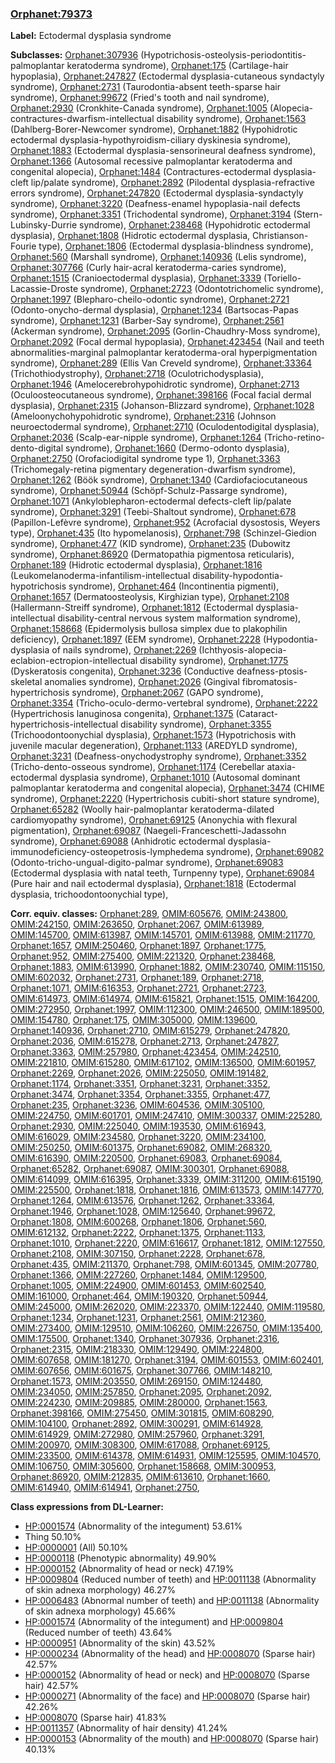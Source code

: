 
### [Orphanet:79373](http://www.orpha.net/ORDO/Orphanet_79373)
**Label:** Ectodermal dysplasia syndrome

**Subclasses:** [Orphanet:307936](http://www.orpha.net/ORDO/Orphanet_307936) (Hypotrichosis-osteolysis-periodontitis-palmoplantar keratoderma syndrome), [Orphanet:175](http://www.orpha.net/ORDO/Orphanet_175) (Cartilage-hair hypoplasia), [Orphanet:247827](http://www.orpha.net/ORDO/Orphanet_247827) (Ectodermal dysplasia-cutaneous syndactyly syndrome), [Orphanet:2731](http://www.orpha.net/ORDO/Orphanet_2731) (Taurodontia-absent teeth-sparse hair syndrome), [Orphanet:99672](http://www.orpha.net/ORDO/Orphanet_99672) (Fried's tooth and nail syndrome), [Orphanet:2930](http://www.orpha.net/ORDO/Orphanet_2930) (Cronkhite-Canada syndrome), [Orphanet:1005](http://www.orpha.net/ORDO/Orphanet_1005) (Alopecia-contractures-dwarfism-intellectual disability syndrome), [Orphanet:1563](http://www.orpha.net/ORDO/Orphanet_1563) (Dahlberg-Borer-Newcomer syndrome), [Orphanet:1882](http://www.orpha.net/ORDO/Orphanet_1882) (Hypohidrotic ectodermal dysplasia-hypothyroidism-ciliary dyskinesia syndrome), [Orphanet:1883](http://www.orpha.net/ORDO/Orphanet_1883) (Ectodermal dysplasia-sensorineural deafness syndrome), [Orphanet:1366](http://www.orpha.net/ORDO/Orphanet_1366) (Autosomal recessive palmoplantar keratoderma and congenital alopecia), [Orphanet:1484](http://www.orpha.net/ORDO/Orphanet_1484) (Contractures-ectodermal dysplasia-cleft lip/palate syndrome), [Orphanet:2892](http://www.orpha.net/ORDO/Orphanet_2892) (Pilodental dysplasia-refractive errors syndrome), [Orphanet:247820](http://www.orpha.net/ORDO/Orphanet_247820) (Ectodermal dysplasia-syndactyly syndrome), [Orphanet:3220](http://www.orpha.net/ORDO/Orphanet_3220) (Deafness-enamel hypoplasia-nail defects syndrome), [Orphanet:3351](http://www.orpha.net/ORDO/Orphanet_3351) (Trichodental syndrome), [Orphanet:3194](http://www.orpha.net/ORDO/Orphanet_3194) (Stern-Lubinsky-Durrie syndrome), [Orphanet:238468](http://www.orpha.net/ORDO/Orphanet_238468) (Hypohidrotic ectodermal dysplasia), [Orphanet:1808](http://www.orpha.net/ORDO/Orphanet_1808) (Hidrotic ectodermal dysplasia, Christianson-Fourie type), [Orphanet:1806](http://www.orpha.net/ORDO/Orphanet_1806) (Ectodermal dysplasia-blindness syndrome), [Orphanet:560](http://www.orpha.net/ORDO/Orphanet_560) (Marshall syndrome), [Orphanet:140936](http://www.orpha.net/ORDO/Orphanet_140936) (Lelis syndrome), [Orphanet:307766](http://www.orpha.net/ORDO/Orphanet_307766) (Curly hair-acral keratoderma-caries syndrome), [Orphanet:1515](http://www.orpha.net/ORDO/Orphanet_1515) (Cranioectodermal dysplasia), [Orphanet:3339](http://www.orpha.net/ORDO/Orphanet_3339) (Toriello-Lacassie-Droste syndrome), [Orphanet:2723](http://www.orpha.net/ORDO/Orphanet_2723) (Odontotrichomelic syndrome), [Orphanet:1997](http://www.orpha.net/ORDO/Orphanet_1997) (Blepharo-cheilo-odontic syndrome), [Orphanet:2721](http://www.orpha.net/ORDO/Orphanet_2721) (Odonto-onycho-dermal dysplasia), [Orphanet:1234](http://www.orpha.net/ORDO/Orphanet_1234) (Bartsocas-Papas syndrome), [Orphanet:1231](http://www.orpha.net/ORDO/Orphanet_1231) (Barber-Say syndrome), [Orphanet:2561](http://www.orpha.net/ORDO/Orphanet_2561) (Ackerman syndrome), [Orphanet:2095](http://www.orpha.net/ORDO/Orphanet_2095) (Gorlin-Chaudhry-Moss syndrome), [Orphanet:2092](http://www.orpha.net/ORDO/Orphanet_2092) (Focal dermal hypoplasia), [Orphanet:423454](http://www.orpha.net/ORDO/Orphanet_423454) (Nail and teeth abnormalities-marginal palmoplantar keratoderma-oral hyperpigmentation syndrome), [Orphanet:289](http://www.orpha.net/ORDO/Orphanet_289) (Ellis Van Creveld syndrome), [Orphanet:33364](http://www.orpha.net/ORDO/Orphanet_33364) (Trichothiodystrophy), [Orphanet:2718](http://www.orpha.net/ORDO/Orphanet_2718) (Oculotrichodysplasia), [Orphanet:1946](http://www.orpha.net/ORDO/Orphanet_1946) (Amelocerebrohypohidrotic syndrome), [Orphanet:2713](http://www.orpha.net/ORDO/Orphanet_2713) (Oculoosteocutaneous syndrome), [Orphanet:398166](http://www.orpha.net/ORDO/Orphanet_398166) (Focal facial dermal dysplasia), [Orphanet:2315](http://www.orpha.net/ORDO/Orphanet_2315) (Johanson-Blizzard syndrome), [Orphanet:1028](http://www.orpha.net/ORDO/Orphanet_1028) (Ameloonychohypohidrotic syndrome), [Orphanet:2316](http://www.orpha.net/ORDO/Orphanet_2316) (Johnson neuroectodermal syndrome), [Orphanet:2710](http://www.orpha.net/ORDO/Orphanet_2710) (Oculodentodigital dysplasia), [Orphanet:2036](http://www.orpha.net/ORDO/Orphanet_2036) (Scalp-ear-nipple syndrome), [Orphanet:1264](http://www.orpha.net/ORDO/Orphanet_1264) (Tricho-retino-dento-digital syndrome), [Orphanet:1660](http://www.orpha.net/ORDO/Orphanet_1660) (Dermo-odonto dysplasia), [Orphanet:2750](http://www.orpha.net/ORDO/Orphanet_2750) (Orofaciodigital syndrome type 1), [Orphanet:3363](http://www.orpha.net/ORDO/Orphanet_3363) (Trichomegaly-retina pigmentary degeneration-dwarfism syndrome), [Orphanet:1262](http://www.orpha.net/ORDO/Orphanet_1262) (Böök syndrome), [Orphanet:1340](http://www.orpha.net/ORDO/Orphanet_1340) (Cardiofaciocutaneous syndrome), [Orphanet:50944](http://www.orpha.net/ORDO/Orphanet_50944) (Schöpf-Schulz-Passarge syndrome), [Orphanet:1071](http://www.orpha.net/ORDO/Orphanet_1071) (Ankyloblepharon-ectodermal defects-cleft lip/palate syndrome), [Orphanet:3291](http://www.orpha.net/ORDO/Orphanet_3291) (Teebi-Shaltout syndrome), [Orphanet:678](http://www.orpha.net/ORDO/Orphanet_678) (Papillon-Lefèvre syndrome), [Orphanet:952](http://www.orpha.net/ORDO/Orphanet_952) (Acrofacial dysostosis, Weyers type), [Orphanet:435](http://www.orpha.net/ORDO/Orphanet_435) (Ito hypomelanosis), [Orphanet:798](http://www.orpha.net/ORDO/Orphanet_798) (Schinzel-Giedion syndrome), [Orphanet:477](http://www.orpha.net/ORDO/Orphanet_477) (KID syndrome), [Orphanet:235](http://www.orpha.net/ORDO/Orphanet_235) (Dubowitz syndrome), [Orphanet:86920](http://www.orpha.net/ORDO/Orphanet_86920) (Dermatopathia pigmentosa reticularis), [Orphanet:189](http://www.orpha.net/ORDO/Orphanet_189) (Hidrotic ectodermal dysplasia), [Orphanet:1816](http://www.orpha.net/ORDO/Orphanet_1816) (Leukomelanoderma-infantilism-intellectual disability-hypodontia-hypotrichosis syndrome), [Orphanet:464](http://www.orpha.net/ORDO/Orphanet_464) (Incontinentia pigmenti), [Orphanet:1657](http://www.orpha.net/ORDO/Orphanet_1657) (Dermatoosteolysis, Kirghizian type), [Orphanet:2108](http://www.orpha.net/ORDO/Orphanet_2108) (Hallermann-Streiff syndrome), [Orphanet:1812](http://www.orpha.net/ORDO/Orphanet_1812) (Ectodermal dysplasia-intellectual disability-central nervous system malformation syndrome), [Orphanet:158668](http://www.orpha.net/ORDO/Orphanet_158668) (Epidermolysis bullosa simplex due to plakophilin deficiency), [Orphanet:1897](http://www.orpha.net/ORDO/Orphanet_1897) (EEM syndrome), [Orphanet:2228](http://www.orpha.net/ORDO/Orphanet_2228) (Hypodontia-dysplasia of nails syndrome), [Orphanet:2269](http://www.orpha.net/ORDO/Orphanet_2269) (Ichthyosis-alopecia-eclabion-ectropion-intellectual disability syndrome), [Orphanet:1775](http://www.orpha.net/ORDO/Orphanet_1775) (Dyskeratosis congenita), [Orphanet:3236](http://www.orpha.net/ORDO/Orphanet_3236) (Conductive deafness-ptosis-skeletal anomalies syndrome), [Orphanet:2026](http://www.orpha.net/ORDO/Orphanet_2026) (Gingival fibromatosis-hypertrichosis syndrome), [Orphanet:2067](http://www.orpha.net/ORDO/Orphanet_2067) (GAPO syndrome), [Orphanet:3354](http://www.orpha.net/ORDO/Orphanet_3354) (Tricho-oculo-dermo-vertebral syndrome), [Orphanet:2222](http://www.orpha.net/ORDO/Orphanet_2222) (Hypertrichosis lanuginosa congenita), [Orphanet:1375](http://www.orpha.net/ORDO/Orphanet_1375) (Cataract-hypertrichosis-intellectual disability syndrome), [Orphanet:3355](http://www.orpha.net/ORDO/Orphanet_3355) (Trichoodontoonychial dysplasia), [Orphanet:1573](http://www.orpha.net/ORDO/Orphanet_1573) (Hypotrichosis with juvenile macular degeneration), [Orphanet:1133](http://www.orpha.net/ORDO/Orphanet_1133) (AREDYLD syndrome), [Orphanet:3231](http://www.orpha.net/ORDO/Orphanet_3231) (Deafness-onychodystrophy syndrome), [Orphanet:3352](http://www.orpha.net/ORDO/Orphanet_3352) (Tricho-dento-osseous syndrome), [Orphanet:1174](http://www.orpha.net/ORDO/Orphanet_1174) (Cerebellar ataxia-ectodermal dysplasia syndrome), [Orphanet:1010](http://www.orpha.net/ORDO/Orphanet_1010) (Autosomal dominant palmoplantar keratoderma and congenital alopecia), [Orphanet:3474](http://www.orpha.net/ORDO/Orphanet_3474) (CHIME syndrome), [Orphanet:2220](http://www.orpha.net/ORDO/Orphanet_2220) (Hypertrichosis cubiti-short stature syndrome), [Orphanet:65282](http://www.orpha.net/ORDO/Orphanet_65282) (Woolly hair-palmoplantar keratoderma-dilated cardiomyopathy syndrome), [Orphanet:69125](http://www.orpha.net/ORDO/Orphanet_69125) (Anonychia with flexural pigmentation), [Orphanet:69087](http://www.orpha.net/ORDO/Orphanet_69087) (Naegeli-Franceschetti-Jadassohn syndrome), [Orphanet:69088](http://www.orpha.net/ORDO/Orphanet_69088) (Anhidrotic ectodermal dysplasia-immunodeficiency-osteopetrosis-lymphedema syndrome), [Orphanet:69082](http://www.orpha.net/ORDO/Orphanet_69082) (Odonto-tricho-ungual-digito-palmar syndrome), [Orphanet:69083](http://www.orpha.net/ORDO/Orphanet_69083) (Ectodermal dysplasia with natal teeth, Turnpenny type), [Orphanet:69084](http://www.orpha.net/ORDO/Orphanet_69084) (Pure hair and nail ectodermal dysplasia), [Orphanet:1818](http://www.orpha.net/ORDO/Orphanet_1818) (Ectodermal dysplasia, trichoodontoonychial type), 

**Corr. equiv. classes:** [Orphanet:289](http://www.orpha.net/ORDO/Orphanet_289), [OMIM:605676](http://purl.obolibrary.org/obo/OMIM_605676), [OMIM:243800](http://purl.obolibrary.org/obo/OMIM_243800), [OMIM:242150](http://purl.obolibrary.org/obo/OMIM_242150), [OMIM:263650](http://purl.obolibrary.org/obo/OMIM_263650), [Orphanet:2067](http://www.orpha.net/ORDO/Orphanet_2067), [OMIM:613989](http://purl.obolibrary.org/obo/OMIM_613989), [OMIM:145700](http://purl.obolibrary.org/obo/OMIM_145700), [OMIM:613987](http://purl.obolibrary.org/obo/OMIM_613987), [OMIM:145701](http://purl.obolibrary.org/obo/OMIM_145701), [OMIM:613988](http://purl.obolibrary.org/obo/OMIM_613988), [OMIM:211770](http://purl.obolibrary.org/obo/OMIM_211770), [Orphanet:1657](http://www.orpha.net/ORDO/Orphanet_1657), [OMIM:250460](http://purl.obolibrary.org/obo/OMIM_250460), [Orphanet:1897](http://www.orpha.net/ORDO/Orphanet_1897), [Orphanet:1775](http://www.orpha.net/ORDO/Orphanet_1775), [Orphanet:952](http://www.orpha.net/ORDO/Orphanet_952), [OMIM:275400](http://purl.obolibrary.org/obo/OMIM_275400), [OMIM:221320](http://purl.obolibrary.org/obo/OMIM_221320), [Orphanet:238468](http://www.orpha.net/ORDO/Orphanet_238468), [Orphanet:1883](http://www.orpha.net/ORDO/Orphanet_1883), [OMIM:613990](http://purl.obolibrary.org/obo/OMIM_613990), [Orphanet:1882](http://www.orpha.net/ORDO/Orphanet_1882), [OMIM:230740](http://purl.obolibrary.org/obo/OMIM_230740), [OMIM:115150](http://purl.obolibrary.org/obo/OMIM_115150), [OMIM:602032](http://purl.obolibrary.org/obo/OMIM_602032), [Orphanet:2731](http://www.orpha.net/ORDO/Orphanet_2731), [Orphanet:189](http://www.orpha.net/ORDO/Orphanet_189), [Orphanet:2718](http://www.orpha.net/ORDO/Orphanet_2718), [Orphanet:1071](http://www.orpha.net/ORDO/Orphanet_1071), [OMIM:616353](http://purl.obolibrary.org/obo/OMIM_616353), [Orphanet:2721](http://www.orpha.net/ORDO/Orphanet_2721), [Orphanet:2723](http://www.orpha.net/ORDO/Orphanet_2723), [OMIM:614973](http://purl.obolibrary.org/obo/OMIM_614973), [OMIM:614974](http://purl.obolibrary.org/obo/OMIM_614974), [OMIM:615821](http://purl.obolibrary.org/obo/OMIM_615821), [Orphanet:1515](http://www.orpha.net/ORDO/Orphanet_1515), [OMIM:164200](http://purl.obolibrary.org/obo/OMIM_164200), [OMIM:272950](http://purl.obolibrary.org/obo/OMIM_272950), [Orphanet:1997](http://www.orpha.net/ORDO/Orphanet_1997), [OMIM:112300](http://purl.obolibrary.org/obo/OMIM_112300), [OMIM:246500](http://purl.obolibrary.org/obo/OMIM_246500), [OMIM:189500](http://purl.obolibrary.org/obo/OMIM_189500), [OMIM:154780](http://purl.obolibrary.org/obo/OMIM_154780), [Orphanet:175](http://www.orpha.net/ORDO/Orphanet_175), [OMIM:305000](http://purl.obolibrary.org/obo/OMIM_305000), [OMIM:139600](http://purl.obolibrary.org/obo/OMIM_139600), [Orphanet:140936](http://www.orpha.net/ORDO/Orphanet_140936), [Orphanet:2710](http://www.orpha.net/ORDO/Orphanet_2710), [OMIM:615279](http://purl.obolibrary.org/obo/OMIM_615279), [Orphanet:247820](http://www.orpha.net/ORDO/Orphanet_247820), [Orphanet:2036](http://www.orpha.net/ORDO/Orphanet_2036), [OMIM:615278](http://purl.obolibrary.org/obo/OMIM_615278), [Orphanet:2713](http://www.orpha.net/ORDO/Orphanet_2713), [Orphanet:247827](http://www.orpha.net/ORDO/Orphanet_247827), [Orphanet:3363](http://www.orpha.net/ORDO/Orphanet_3363), [OMIM:257980](http://purl.obolibrary.org/obo/OMIM_257980), [Orphanet:423454](http://www.orpha.net/ORDO/Orphanet_423454), [OMIM:242510](http://purl.obolibrary.org/obo/OMIM_242510), [OMIM:221810](http://purl.obolibrary.org/obo/OMIM_221810), [OMIM:615280](http://purl.obolibrary.org/obo/OMIM_615280), [OMIM:617102](http://purl.obolibrary.org/obo/OMIM_617102), [OMIM:136500](http://purl.obolibrary.org/obo/OMIM_136500), [OMIM:601957](http://purl.obolibrary.org/obo/OMIM_601957), [Orphanet:2269](http://www.orpha.net/ORDO/Orphanet_2269), [Orphanet:2026](http://www.orpha.net/ORDO/Orphanet_2026), [OMIM:225050](http://purl.obolibrary.org/obo/OMIM_225050), [OMIM:191482](http://purl.obolibrary.org/obo/OMIM_191482), [Orphanet:1174](http://www.orpha.net/ORDO/Orphanet_1174), [Orphanet:3351](http://www.orpha.net/ORDO/Orphanet_3351), [Orphanet:3231](http://www.orpha.net/ORDO/Orphanet_3231), [Orphanet:3352](http://www.orpha.net/ORDO/Orphanet_3352), [Orphanet:3474](http://www.orpha.net/ORDO/Orphanet_3474), [Orphanet:3354](http://www.orpha.net/ORDO/Orphanet_3354), [Orphanet:3355](http://www.orpha.net/ORDO/Orphanet_3355), [Orphanet:477](http://www.orpha.net/ORDO/Orphanet_477), [Orphanet:235](http://www.orpha.net/ORDO/Orphanet_235), [Orphanet:3236](http://www.orpha.net/ORDO/Orphanet_3236), [OMIM:604536](http://purl.obolibrary.org/obo/OMIM_604536), [OMIM:305100](http://purl.obolibrary.org/obo/OMIM_305100), [OMIM:224750](http://purl.obolibrary.org/obo/OMIM_224750), [OMIM:601701](http://purl.obolibrary.org/obo/OMIM_601701), [OMIM:247410](http://purl.obolibrary.org/obo/OMIM_247410), [OMIM:300337](http://purl.obolibrary.org/obo/OMIM_300337), [OMIM:225280](http://purl.obolibrary.org/obo/OMIM_225280), [Orphanet:2930](http://www.orpha.net/ORDO/Orphanet_2930), [OMIM:225040](http://purl.obolibrary.org/obo/OMIM_225040), [OMIM:193530](http://purl.obolibrary.org/obo/OMIM_193530), [OMIM:616943](http://purl.obolibrary.org/obo/OMIM_616943), [OMIM:616029](http://purl.obolibrary.org/obo/OMIM_616029), [OMIM:234580](http://purl.obolibrary.org/obo/OMIM_234580), [Orphanet:3220](http://www.orpha.net/ORDO/Orphanet_3220), [OMIM:234100](http://purl.obolibrary.org/obo/OMIM_234100), [OMIM:250250](http://purl.obolibrary.org/obo/OMIM_250250), [OMIM:601375](http://purl.obolibrary.org/obo/OMIM_601375), [Orphanet:69082](http://www.orpha.net/ORDO/Orphanet_69082), [OMIM:268320](http://purl.obolibrary.org/obo/OMIM_268320), [OMIM:616390](http://purl.obolibrary.org/obo/OMIM_616390), [OMIM:220500](http://purl.obolibrary.org/obo/OMIM_220500), [Orphanet:69083](http://www.orpha.net/ORDO/Orphanet_69083), [Orphanet:69084](http://www.orpha.net/ORDO/Orphanet_69084), [Orphanet:65282](http://www.orpha.net/ORDO/Orphanet_65282), [Orphanet:69087](http://www.orpha.net/ORDO/Orphanet_69087), [OMIM:300301](http://purl.obolibrary.org/obo/OMIM_300301), [Orphanet:69088](http://www.orpha.net/ORDO/Orphanet_69088), [OMIM:614099](http://purl.obolibrary.org/obo/OMIM_614099), [OMIM:616395](http://purl.obolibrary.org/obo/OMIM_616395), [Orphanet:3339](http://www.orpha.net/ORDO/Orphanet_3339), [OMIM:311200](http://purl.obolibrary.org/obo/OMIM_311200), [OMIM:615190](http://purl.obolibrary.org/obo/OMIM_615190), [OMIM:225500](http://purl.obolibrary.org/obo/OMIM_225500), [Orphanet:1818](http://www.orpha.net/ORDO/Orphanet_1818), [Orphanet:1816](http://www.orpha.net/ORDO/Orphanet_1816), [OMIM:613573](http://purl.obolibrary.org/obo/OMIM_613573), [OMIM:147770](http://purl.obolibrary.org/obo/OMIM_147770), [Orphanet:1264](http://www.orpha.net/ORDO/Orphanet_1264), [OMIM:613576](http://purl.obolibrary.org/obo/OMIM_613576), [Orphanet:1262](http://www.orpha.net/ORDO/Orphanet_1262), [Orphanet:33364](http://www.orpha.net/ORDO/Orphanet_33364), [Orphanet:1946](http://www.orpha.net/ORDO/Orphanet_1946), [Orphanet:1028](http://www.orpha.net/ORDO/Orphanet_1028), [OMIM:125640](http://purl.obolibrary.org/obo/OMIM_125640), [Orphanet:99672](http://www.orpha.net/ORDO/Orphanet_99672), [Orphanet:1808](http://www.orpha.net/ORDO/Orphanet_1808), [OMIM:600268](http://purl.obolibrary.org/obo/OMIM_600268), [Orphanet:1806](http://www.orpha.net/ORDO/Orphanet_1806), [Orphanet:560](http://www.orpha.net/ORDO/Orphanet_560), [OMIM:612132](http://purl.obolibrary.org/obo/OMIM_612132), [Orphanet:2222](http://www.orpha.net/ORDO/Orphanet_2222), [Orphanet:1375](http://www.orpha.net/ORDO/Orphanet_1375), [Orphanet:1133](http://www.orpha.net/ORDO/Orphanet_1133), [Orphanet:1010](http://www.orpha.net/ORDO/Orphanet_1010), [Orphanet:2220](http://www.orpha.net/ORDO/Orphanet_2220), [OMIM:616617](http://purl.obolibrary.org/obo/OMIM_616617), [Orphanet:1812](http://www.orpha.net/ORDO/Orphanet_1812), [OMIM:127550](http://purl.obolibrary.org/obo/OMIM_127550), [Orphanet:2108](http://www.orpha.net/ORDO/Orphanet_2108), [OMIM:307150](http://purl.obolibrary.org/obo/OMIM_307150), [Orphanet:2228](http://www.orpha.net/ORDO/Orphanet_2228), [Orphanet:678](http://www.orpha.net/ORDO/Orphanet_678), [Orphanet:435](http://www.orpha.net/ORDO/Orphanet_435), [OMIM:211370](http://purl.obolibrary.org/obo/OMIM_211370), [Orphanet:798](http://www.orpha.net/ORDO/Orphanet_798), [OMIM:601345](http://purl.obolibrary.org/obo/OMIM_601345), [OMIM:207780](http://purl.obolibrary.org/obo/OMIM_207780), [Orphanet:1366](http://www.orpha.net/ORDO/Orphanet_1366), [OMIM:227260](http://purl.obolibrary.org/obo/OMIM_227260), [Orphanet:1484](http://www.orpha.net/ORDO/Orphanet_1484), [OMIM:129500](http://purl.obolibrary.org/obo/OMIM_129500), [Orphanet:1005](http://www.orpha.net/ORDO/Orphanet_1005), [OMIM:224900](http://purl.obolibrary.org/obo/OMIM_224900), [OMIM:601453](http://purl.obolibrary.org/obo/OMIM_601453), [OMIM:602540](http://purl.obolibrary.org/obo/OMIM_602540), [OMIM:161000](http://purl.obolibrary.org/obo/OMIM_161000), [Orphanet:464](http://www.orpha.net/ORDO/Orphanet_464), [OMIM:190320](http://purl.obolibrary.org/obo/OMIM_190320), [Orphanet:50944](http://www.orpha.net/ORDO/Orphanet_50944), [OMIM:245000](http://purl.obolibrary.org/obo/OMIM_245000), [OMIM:262020](http://purl.obolibrary.org/obo/OMIM_262020), [OMIM:223370](http://purl.obolibrary.org/obo/OMIM_223370), [OMIM:122440](http://purl.obolibrary.org/obo/OMIM_122440), [OMIM:119580](http://purl.obolibrary.org/obo/OMIM_119580), [Orphanet:1234](http://www.orpha.net/ORDO/Orphanet_1234), [Orphanet:1231](http://www.orpha.net/ORDO/Orphanet_1231), [Orphanet:2561](http://www.orpha.net/ORDO/Orphanet_2561), [OMIM:212360](http://purl.obolibrary.org/obo/OMIM_212360), [OMIM:273400](http://purl.obolibrary.org/obo/OMIM_273400), [OMIM:129510](http://purl.obolibrary.org/obo/OMIM_129510), [OMIM:106260](http://purl.obolibrary.org/obo/OMIM_106260), [OMIM:226750](http://purl.obolibrary.org/obo/OMIM_226750), [OMIM:135400](http://purl.obolibrary.org/obo/OMIM_135400), [OMIM:175500](http://purl.obolibrary.org/obo/OMIM_175500), [Orphanet:1340](http://www.orpha.net/ORDO/Orphanet_1340), [Orphanet:307936](http://www.orpha.net/ORDO/Orphanet_307936), [Orphanet:2316](http://www.orpha.net/ORDO/Orphanet_2316), [Orphanet:2315](http://www.orpha.net/ORDO/Orphanet_2315), [OMIM:218330](http://purl.obolibrary.org/obo/OMIM_218330), [OMIM:129490](http://purl.obolibrary.org/obo/OMIM_129490), [OMIM:224800](http://purl.obolibrary.org/obo/OMIM_224800), [OMIM:607658](http://purl.obolibrary.org/obo/OMIM_607658), [OMIM:181270](http://purl.obolibrary.org/obo/OMIM_181270), [Orphanet:3194](http://www.orpha.net/ORDO/Orphanet_3194), [OMIM:601553](http://purl.obolibrary.org/obo/OMIM_601553), [OMIM:602401](http://purl.obolibrary.org/obo/OMIM_602401), [OMIM:607656](http://purl.obolibrary.org/obo/OMIM_607656), [OMIM:601675](http://purl.obolibrary.org/obo/OMIM_601675), [Orphanet:307766](http://www.orpha.net/ORDO/Orphanet_307766), [OMIM:148210](http://purl.obolibrary.org/obo/OMIM_148210), [Orphanet:1573](http://www.orpha.net/ORDO/Orphanet_1573), [OMIM:203550](http://purl.obolibrary.org/obo/OMIM_203550), [OMIM:269150](http://purl.obolibrary.org/obo/OMIM_269150), [OMIM:124480](http://purl.obolibrary.org/obo/OMIM_124480), [OMIM:234050](http://purl.obolibrary.org/obo/OMIM_234050), [OMIM:257850](http://purl.obolibrary.org/obo/OMIM_257850), [Orphanet:2095](http://www.orpha.net/ORDO/Orphanet_2095), [Orphanet:2092](http://www.orpha.net/ORDO/Orphanet_2092), [OMIM:224230](http://purl.obolibrary.org/obo/OMIM_224230), [OMIM:209885](http://purl.obolibrary.org/obo/OMIM_209885), [OMIM:280000](http://purl.obolibrary.org/obo/OMIM_280000), [Orphanet:1563](http://www.orpha.net/ORDO/Orphanet_1563), [Orphanet:398166](http://www.orpha.net/ORDO/Orphanet_398166), [OMIM:275450](http://purl.obolibrary.org/obo/OMIM_275450), [OMIM:301815](http://purl.obolibrary.org/obo/OMIM_301815), [OMIM:608290](http://purl.obolibrary.org/obo/OMIM_608290), [OMIM:104100](http://purl.obolibrary.org/obo/OMIM_104100), [Orphanet:2892](http://www.orpha.net/ORDO/Orphanet_2892), [OMIM:300291](http://purl.obolibrary.org/obo/OMIM_300291), [OMIM:614928](http://purl.obolibrary.org/obo/OMIM_614928), [OMIM:614929](http://purl.obolibrary.org/obo/OMIM_614929), [OMIM:272980](http://purl.obolibrary.org/obo/OMIM_272980), [OMIM:257960](http://purl.obolibrary.org/obo/OMIM_257960), [Orphanet:3291](http://www.orpha.net/ORDO/Orphanet_3291), [OMIM:200970](http://purl.obolibrary.org/obo/OMIM_200970), [OMIM:308300](http://purl.obolibrary.org/obo/OMIM_308300), [OMIM:617088](http://purl.obolibrary.org/obo/OMIM_617088), [Orphanet:69125](http://www.orpha.net/ORDO/Orphanet_69125), [OMIM:233500](http://purl.obolibrary.org/obo/OMIM_233500), [OMIM:614378](http://purl.obolibrary.org/obo/OMIM_614378), [OMIM:614931](http://purl.obolibrary.org/obo/OMIM_614931), [OMIM:125595](http://purl.obolibrary.org/obo/OMIM_125595), [OMIM:104570](http://purl.obolibrary.org/obo/OMIM_104570), [OMIM:106750](http://purl.obolibrary.org/obo/OMIM_106750), [OMIM:305600](http://purl.obolibrary.org/obo/OMIM_305600), [Orphanet:158668](http://www.orpha.net/ORDO/Orphanet_158668), [OMIM:300953](http://purl.obolibrary.org/obo/OMIM_300953), [Orphanet:86920](http://www.orpha.net/ORDO/Orphanet_86920), [OMIM:212835](http://purl.obolibrary.org/obo/OMIM_212835), [OMIM:613610](http://purl.obolibrary.org/obo/OMIM_613610), [Orphanet:1660](http://www.orpha.net/ORDO/Orphanet_1660), [OMIM:614940](http://purl.obolibrary.org/obo/OMIM_614940), [OMIM:614941](http://purl.obolibrary.org/obo/OMIM_614941), [Orphanet:2750](http://www.orpha.net/ORDO/Orphanet_2750), 

**Class expressions from DL-Learner:**

- [HP:0001574](http://purl.obolibrary.org/obo/HP_0001574) (Abnormality of the integument) 53.61%
- Thing 50.10%
- [HP:0000001](http://purl.obolibrary.org/obo/HP_0000001) (All) 50.10%
- [HP:0000118](http://purl.obolibrary.org/obo/HP_0000118) (Phenotypic abnormality) 49.90%
- [HP:0000152](http://purl.obolibrary.org/obo/HP_0000152) (Abnormality of head or neck) 47.19%
- [HP:0009804](http://purl.obolibrary.org/obo/HP_0009804) (Reduced number of teeth) and [HP:0011138](http://purl.obolibrary.org/obo/HP_0011138) (Abnormality of skin adnexa morphology) 46.27%
- [HP:0006483](http://purl.obolibrary.org/obo/HP_0006483) (Abnormal number of teeth) and [HP:0011138](http://purl.obolibrary.org/obo/HP_0011138) (Abnormality of skin adnexa morphology) 45.66%
- [HP:0001574](http://purl.obolibrary.org/obo/HP_0001574) (Abnormality of the integument) and [HP:0009804](http://purl.obolibrary.org/obo/HP_0009804) (Reduced number of teeth) 43.64%
- [HP:0000951](http://purl.obolibrary.org/obo/HP_0000951) (Abnormality of the skin) 43.52%
- [HP:0000234](http://purl.obolibrary.org/obo/HP_0000234) (Abnormality of the head) and [HP:0008070](http://purl.obolibrary.org/obo/HP_0008070) (Sparse hair) 42.57%
- [HP:0000152](http://purl.obolibrary.org/obo/HP_0000152) (Abnormality of head or neck) and [HP:0008070](http://purl.obolibrary.org/obo/HP_0008070) (Sparse hair) 42.57%
- [HP:0000271](http://purl.obolibrary.org/obo/HP_0000271) (Abnormality of the face) and [HP:0008070](http://purl.obolibrary.org/obo/HP_0008070) (Sparse hair) 42.26%
- [HP:0008070](http://purl.obolibrary.org/obo/HP_0008070) (Sparse hair) 41.83%
- [HP:0011357](http://purl.obolibrary.org/obo/HP_0011357) (Abnormality of hair density) 41.24%
- [HP:0000153](http://purl.obolibrary.org/obo/HP_0000153) (Abnormality of the mouth) and [HP:0008070](http://purl.obolibrary.org/obo/HP_0008070) (Sparse hair) 40.13%


